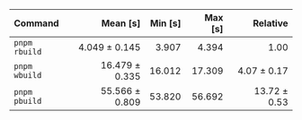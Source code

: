 | Command | Mean [s] | Min [s] | Max [s] | Relative |
|:---|---:|---:|---:|---:|
| `pnpm rbuild` | 4.049 ± 0.145 | 3.907 | 4.394 | 1.00 |
| `pnpm wbuild` | 16.479 ± 0.335 | 16.012 | 17.309 | 4.07 ± 0.17 |
| `pnpm pbuild` | 55.566 ± 0.809 | 53.820 | 56.692 | 13.72 ± 0.53 |
